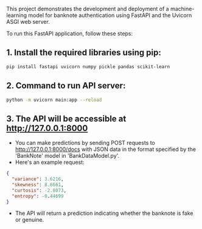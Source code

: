 This project demonstrates the development and deployment of a machine-learning model for banknote authentication using FastAPI and the Uvicorn ASGI web server.

To run this FastAPI application, follow these steps:

## 1. Install the required libraries using pip:
```bash
pip install fastapi uvicorn numpy pickle pandas scikit-learn
```

## 2. Command to run API server:
```bash
python -m uvicorn main:app --reload
```

## 3. The API will be accessible at http://127.0.0.1:8000
- You can make predictions by sending POST requests to http://127.0.0.1:8000/docs with JSON data in the format specified by the 'BankNote' model in 'BankDataModel.py'.
- Here's an example request:
```json
{
  "variance": 3.6216,
  "skewness": 8.6661,
  "curtosis": -2.8073,
  "entropy": -0.44699
}
```
- The API will return a prediction indicating whether the banknote is fake or genuine.
